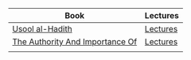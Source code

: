 
| Book                                                                                                                            | Lectures                                                                         |
| ------------------------------------------------------------------------------------------------------------------------------- | -------------------------------------------------------------------------------- |
| [Usool al-Hadith](https://kalamullah.com/Books/Usool%20al-Hadith.pdf)                                                           | [Lectures](https://youtube.com/playlist?list=PL2dRQaGGWZOALFXSlNmRFE520SM0R-1dj) |
| [The Authority And Importance Of ](https://www.kalamullah.com/Books/The%20Authority%20And%20Importance%20Of%20The%20Sunnah.pdf) | [Lectures](https://youtube.com/playlist?list=PLo8-JRSO3j91d5NGvkC5mYHVAfodcbF0s) |
|                                                                                                                                 |                                                                                  |

